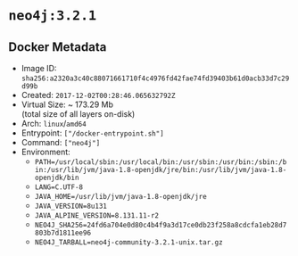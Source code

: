 # `neo4j:3.2.1`

## Docker Metadata

- Image ID: `sha256:a2320a3c40c88071661710f4c4976fd42fae74fd39403b61d0acb33d7c29d99b`
- Created: `2017-12-02T00:28:46.065632792Z`
- Virtual Size: ~ 173.29 Mb  
  (total size of all layers on-disk)
- Arch: `linux`/`amd64`
- Entrypoint: `["/docker-entrypoint.sh"]`
- Command: `["neo4j"]`
- Environment:
  - `PATH=/usr/local/sbin:/usr/local/bin:/usr/sbin:/usr/bin:/sbin:/bin:/usr/lib/jvm/java-1.8-openjdk/jre/bin:/usr/lib/jvm/java-1.8-openjdk/bin`
  - `LANG=C.UTF-8`
  - `JAVA_HOME=/usr/lib/jvm/java-1.8-openjdk/jre`
  - `JAVA_VERSION=8u131`
  - `JAVA_ALPINE_VERSION=8.131.11-r2`
  - `NEO4J_SHA256=24fd6a704e0d80c4b4f9a3d17ce0db23f258a8cdcfa1eb28d7803b7d1811ee96`
  - `NEO4J_TARBALL=neo4j-community-3.2.1-unix.tar.gz`
